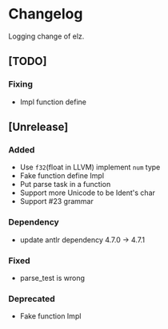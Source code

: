 # Changelog
Logging change of elz.

## [TODO]
### Fixing
- Impl function define

## [Unrelease]
### Added
- Use `f32`(float in LLVM) implement `num` type
- Fake function define Impl
- Put parse task in a function
- Support more Unicode to be Ident's char
- Support #23 grammar
### Dependency
- update antlr dependency 4.7.0 -> 4.7.1
### Fixed
- parse_test is wrong
### Deprecated
- Fake function Impl
